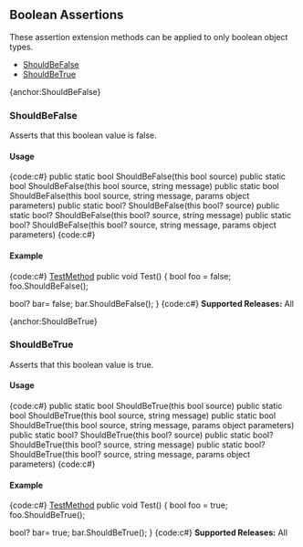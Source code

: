 ## Boolean Assertions
These assertion extension methods can be applied to only boolean object types.

* [ShouldBeFalse](#ShouldBeFalse)
* [ShouldBeTrue](#ShouldBeTrue)

{anchor:ShouldBeFalse}
### ShouldBeFalse
Asserts that this boolean value is false.
#### Usage
{code:c#}
public static bool ShouldBeFalse(this bool source)
public static bool ShouldBeFalse(this bool source, string message)
public static bool ShouldBeFalse(this bool source, string message, params object[]() parameters)
public static bool? ShouldBeFalse(this bool? source)
public static bool? ShouldBeFalse(this bool? source, string message)
public static bool? ShouldBeFalse(this bool? source, string message, params object[]() parameters)
{code:c#}
#### Example
{code:c#}
[TestMethod](TestMethod)
public void Test()
{
   bool foo = false;
   foo.ShouldBeFalse();

   bool? bar= false;
   bar.ShouldBeFalse();
}
{code:c#}
**Supported Releases:** All

{anchor:ShouldBeTrue}
### ShouldBeTrue
Asserts that this boolean value is true.
#### Usage
{code:c#}
public static bool ShouldBeTrue(this bool source)
public static bool ShouldBeTrue(this bool source, string message)
public static bool ShouldBeTrue(this bool source, string message, params object[]() parameters)
public static bool? ShouldBeTrue(this bool? source)
public static bool? ShouldBeTrue(this bool? source, string message)
public static bool? ShouldBeTrue(this bool? source, string message, params object[]() parameters)
{code:c#}
#### Example
{code:c#}
[TestMethod](TestMethod)
public void Test()
{
   bool foo = true;
   foo.ShouldBeTrue();

   bool? bar= true;
   bar.ShouldBeTrue();
}
{code:c#}
**Supported Releases:** All